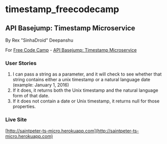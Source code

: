 # timestamp_freecodecamp

## API Basejump: Timestamp Microservice
By Rex "SinhaDroid" Deepanshu

For [Free Code Camp](http://freecodecamp.com) - [API Basejump: Timestamp Microservice](http://www.freecodecamp.com/challenges/basejump-timestamp-microservice)

### User Stories

1. I can pass a string as a parameter, and it will check to see whether that string contains either a unix timestamp or a natural language date (example: January 1, 2016)
2. If it does, it returns both the Unix timestamp and the natural language form of that date.
3. If it does not contain a date or Unix timestamp, it returns null for those properties.

### Live Site
[http://saintpeter-ts-micro.herokuapp.com](http://saintpeter-ts-micro.herokuapp.com)
